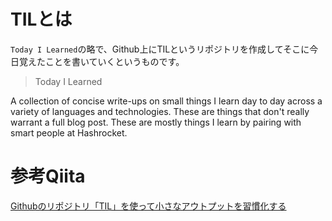 # TILとは

`Today I Learned`の略で、Github上にTILというリポジトリを作成してそこに今日覚えたことを書いていくというものです。

> Today I Learned

A collection of concise write-ups on small things I learn day to day across a variety of languages and technologies. These are things that don't really warrant a full blog post. These are mostly things I learn by pairing with smart people at Hashrocket.


# 参考Qiita
[Githubのリポジトリ「TIL」を使って小さなアウトプットを習慣化する](https://qiita.com/nemui_/items/239335b4ed0c3c797add)